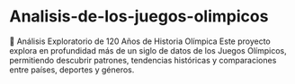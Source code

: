 # Analisis-de-los-juegos-olimpicos
🏅 Análisis Exploratorio de 120 Años de Historia Olímpica Este proyecto explora en profundidad más de un siglo de datos de los Juegos Olímpicos, permitiendo descubrir patrones, tendencias históricas y comparaciones entre países, deportes y géneros.
